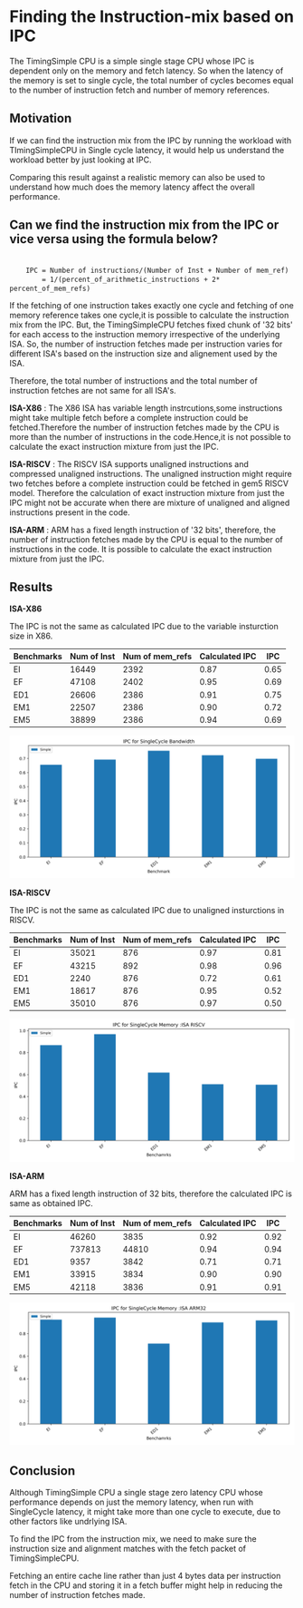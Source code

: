 # Finding the Instruction-mix based on IPC 

The TimingSimple CPU is a simple single stage CPU whose IPC is dependent only on the memory and fetch latency.
So when the latency of the memory is set to single cycle, the total number of cycles becomes equal to the number of instruction fetch  and number of memory references.

## Motivation

If we can find the instruction mix from the IPC by running the workload with TImingSimpleCPU in Single cycle latency, it would help us understand the workload better by just looking at IPC.

Comparing this result against a realistic memory can also be used to understand how much does the memory latency affect the overall performance.

 ## Can we find the instruction mix from the IPC or vice versa using the formula below?

``` 

    IPC = Number of instructions/(Number of Inst + Number of mem_ref)
        = 1/(percent_of_arithmetic_instructions + 2* percent_of_mem_refs)

```

If the fetching of one instruction takes exactly one cycle and fetching of one memory reference takes one cycle,it is possible to calculate the instruction mix from the IPC. 
But, the TimingSimpleCPU fetches fixed chunk of '32 bits' for each access to the instruction memory irrespective of the underlying ISA. So, the number of instruction fetches made per instruction varies for different ISA's based on the instruction size and alignement used by the ISA. 

Therefore, the total number of instructions and the total number of instruction fetches are not same for all ISA's.

**ISA-X86** : The X86 ISA has variable length instrcutions,some instructions might take multiple fetch before a complete instruction could be fetched.Therefore the number of instruction fetches made by the CPU is more than the number of instructions in the code.Hence,it is not possible to calculate the exact instruction mixture from just the IPC.

**ISA-RISCV** : The RISCV ISA supports unaligned instructions and compressed unaligned instructions. The unaligned instruction might require two fetches before a complete instruction could be fetched in gem5 RISCV model. Therefore the calculation  of exact instruction mixture from just the IPC might not be accurate when there are mixture of unaligned and aligned instructions present in the code. 

**ISA-ARM** : ARM has a fixed length instruction of '32 bits', therefore, the number of instruction fetches made by the CPU is equal to the number of instructions in the code. It is possible to calculate the exact instruction mixture from just the IPC.


## Results

**ISA-X86** 

The IPC is not the same as calculated IPC due to the variable insturction size in X86.

| Benchmarks | Num of Inst | Num of mem_refs | Calculated IPC | IPC  |
|------------|-------------|-----------------|--------------|------|
| EI         | 16449       | 2392            | 0.87         | 0.65 |
| EF         | 47108       | 2402            | 0.95         | 0.69 |
| ED1        | 26606       | 2386            | 0.91         | 0.75 |
| EM1        | 22507       | 2386            | 0.90         | 0.72 |
| EM5        | 38899       | 2386            | 0.94         | 0.69 |
 


![IPC_SINGLECYCLE_SIMPLE_X86](images/IPC_SINGLECYCLE_SIMPLE.png)

 **ISA-RISCV**

The IPC is not the same as calculated IPC due to unaligned insturctions in RISCV.


| Benchmarks | Num of Inst | Num of mem_refs | Calculated IPC | IPC  |
|------------|-------------|-----------------|--------------|------|
| EI         | 35021       | 876             | 0.97         | 0.81 |
| EF         | 43215       | 892             | 0.98         | 0.96 |
| ED1        | 2240        | 876             | 0.72         | 0.61 |
| EM1        | 18617       | 876             | 0.95         | 0.52 |
| EM5        | 35010       | 876             | 0.97         | 0.50 |


![IPC_SINGLECYCLE_SIMPLE_ARM](images/IPC_execbenchmarks_SingleCycle_simple_RISCV.png)


**ISA-ARM**

ARM has a fixed length instruction of 32 bits, therefore the calculated IPC is same as obtained IPC.

| Benchmarks | Num of Inst | Num of mem_refs | Calculated IPC | IPC  |
|------------|-------------|-----------------|--------------|------|
| EI         | 46260       | 3835            | 0.92         | 0.92 |
| EF         | 737813      | 44810           | 0.94         | 0.94 |
| ED1        | 9357        | 3842            | 0.71         | 0.71 |
| EM1        | 33915       | 3834            | 0.90         | 0.90 |
| EM5        | 42118       | 3836            | 0.91         | 0.91 |



![IPC_SINGLECYCLE_SIMPLE_ARM](images/IPC_execbenchmarks_SingleCycle_simple_ARM.png)

## Conclusion

Although TimingSimple CPU a single stage zero latency CPU whose performance depends on just the memory latency, when run with SingleCycle latency, it might take more than one cycle to execute, due to other factors like undrlying ISA.

To find the IPC from the instruction mix, we need to make sure the instruction size and alignment matches with the fetch packet of TimingSimpleCPU.

Fetching an entire cache line rather than just 4 bytes data per instruction fetch in the CPU and storing it in a fetch buffer might help in reducing the number of instruction fetches made.
